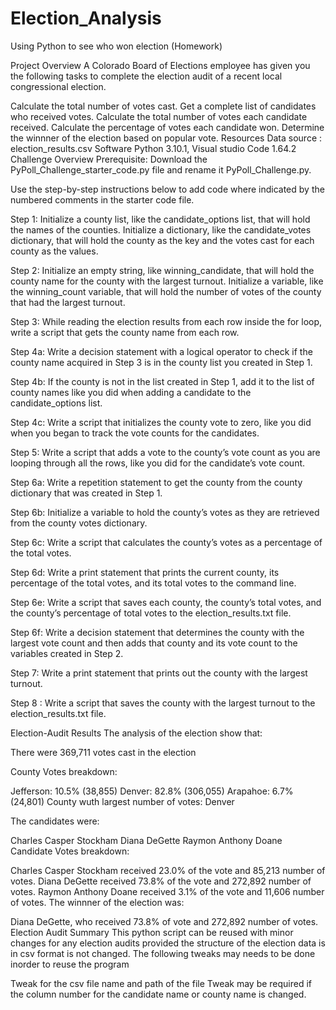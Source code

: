 # Election_Analysis
Using Python to see who won election (Homework)

Project Overview
A Colorado Board of Elections employee has given you the following tasks to complete the election audit of a recent local congressional election.

Calculate the total number of votes cast.
Get a complete list of candidates who received votes.
Calculate the total number of votes each candidate received.
Calculate the percentage of votes each candidate won.
Determine the winnner of the election based on popular vote.
Resources
Data source : election_results.csv
Software Python 3.10.1, Visual studio Code 1.64.2
Challenge Overview
Prerequisite: Download the PyPoll_Challenge_starter_code.py file and rename it PyPoll_Challenge.py.

Use the step-by-step instructions below to add code where indicated by the numbered comments in the starter code file.

Step 1: Initialize a county list, like the candidate_options list, that will hold the names of the counties. Initialize a dictionary, like the candidate_votes dictionary, that will hold the county as the key and the votes cast for each county as the values.

Step 2: Initialize an empty string, like winning_candidate, that will hold the county name for the county with the largest turnout. Initialize a variable, like the winning_count variable, that will hold the number of votes of the county that had the largest turnout.

Step 3: While reading the election results from each row inside the for loop, write a script that gets the county name from each row.

Step 4a: Write a decision statement with a logical operator to check if the county name acquired in Step 3 is in the county list you created in Step 1.

Step 4b: If the county is not in the list created in Step 1, add it to the list of county names like you did when adding a candidate to the candidate_options list.

Step 4c: Write a script that initializes the county vote to zero, like you did when you began to track the vote counts for the candidates.

Step 5: Write a script that adds a vote to the county’s vote count as you are looping through all the rows, like you did for the candidate’s vote count.

Step 6a: Write a repetition statement to get the county from the county dictionary that was created in Step 1.

Step 6b: Initialize a variable to hold the county’s votes as they are retrieved from the county votes dictionary.

Step 6c: Write a script that calculates the county’s votes as a percentage of the total votes.

Step 6d: Write a print statement that prints the current county, its percentage of the total votes, and its total votes to the command line.

Step 6e: Write a script that saves each county, the county’s total votes, and the county’s percentage of total votes to the election_results.txt file.

Step 6f: Write a decision statement that determines the county with the largest vote count and then adds that county and its vote count to the variables created in Step 2.

Step 7: Write a print statement that prints out the county with the largest turnout.

Step 8 : Write a script that saves the county with the largest turnout to the election_results.txt file.

Election-Audit Results
The analysis of the election show that:

There were 369,711 votes cast in the election

County Votes breakdown:

Jefferson: 10.5% (38,855)
Denver: 82.8% (306,055)
Arapahoe: 6.7% (24,801)
County wuth largest number of votes: Denver

The candidates were:

Charles Casper Stockham
Diana DeGette
Raymon Anthony Doane
Candidate Votes breakdown:

Charles Casper Stockham received 23.0% of the vote and 85,213 number of votes.
Diana DeGette received 73.8% of the vote and 272,892 number of votes.
Raymon Anthony Doane received 3.1% of the vote and 11,606 number of votes.
The winnner of the election was:

Diana DeGette, who received 73.8% of vote and 272,892 number of votes.
Election Audit Summary
This python script can be reused with minor changes for any election audits provided the structure of the election data is in csv format is not changed. The following tweaks may needs to be done inorder to reuse the program

Tweak for the csv file name and path of the file
Tweak may be required if the column number for the candidate name or county name is changed.
